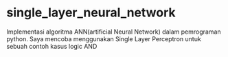 # single_layer_neural_network
Implementasi algoritma ANN(artificial Neural Network) dalam pemrograman python.
Saya mencoba menggunakan Single Layer Perceptron untuk sebuah contoh kasus logic AND
